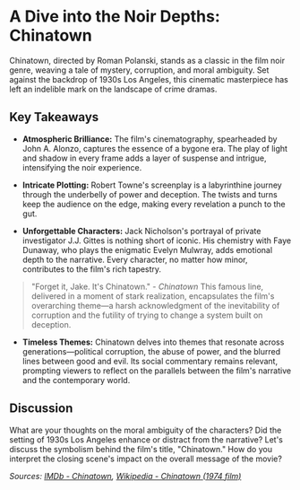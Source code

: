 # A Dive into the Noir Depths: Chinatown

Chinatown, directed by Roman Polanski, stands as a classic in the film noir genre, weaving a tale of mystery, corruption, and moral ambiguity. Set against the backdrop of 1930s Los Angeles, this cinematic masterpiece has left an indelible mark on the landscape of crime dramas.

## Key Takeaways

- **Atmospheric Brilliance:** The film's cinematography, spearheaded by John A. Alonzo, captures the essence of a bygone era. The play of light and shadow in every frame adds a layer of suspense and intrigue, intensifying the noir experience.

- **Intricate Plotting:** Robert Towne's screenplay is a labyrinthine journey through the underbelly of power and deception. The twists and turns keep the audience on the edge, making every revelation a punch to the gut.

- **Unforgettable Characters:** Jack Nicholson's portrayal of private investigator J.J. Gittes is nothing short of iconic. His chemistry with Faye Dunaway, who plays the enigmatic Evelyn Mulwray, adds emotional depth to the narrative. Every character, no matter how minor, contributes to the film's rich tapestry.

> "Forget it, Jake. It's Chinatown." - *Chinatown*
This famous line, delivered in a moment of stark realization, encapsulates the film's overarching theme—a harsh acknowledgment of the inevitability of corruption and the futility of trying to change a system built on deception.

- **Timeless Themes:** Chinatown delves into themes that resonate across generations—political corruption, the abuse of power, and the blurred lines between good and evil. Its social commentary remains relevant, prompting viewers to reflect on the parallels between the film's narrative and the contemporary world.

## Discussion

What are your thoughts on the moral ambiguity of the characters? Did the setting of 1930s Los Angeles enhance or distract from the narrative? Let's discuss the symbolism behind the film's title, "Chinatown." How do you interpret the closing scene's impact on the overall message of the movie?

*Sources: [IMDb - Chinatown](https://www.imdb.com/title/tt0071315/), [Wikipedia - Chinatown (1974 film)](https://en.wikipedia.org/wiki/Chinatown_(1974_film))*
